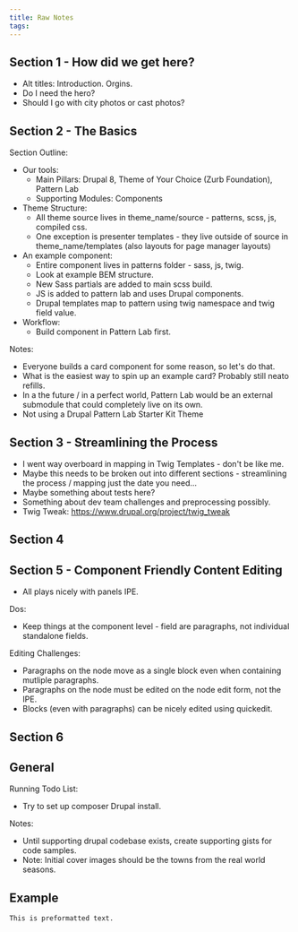 ```yaml
---
title: Raw Notes
tags:
---
```


## Section 1 - How did we get here?

* Alt titles: Introduction. Orgins.
* Do I need the hero?
* Should I go with city photos or cast photos?

## Section 2 - The Basics

Section Outline:
* Our tools:
    * Main Pillars: Drupal 8, Theme of Your Choice (Zurb Foundation), Pattern Lab
    * Supporting Modules: Components
* Theme Structure:
    * All theme source lives in theme_name/source - patterns, scss, js, compiled css.
    * One exception is presenter templates - they live outside of source in theme_name/templates (also layouts for page manager layouts)
* An example component:
    * Entire component lives in patterns folder - sass, js, twig.
    * Look at example BEM structure.
    * New Sass partials are added to main scss build.
    * JS is added to pattern lab and uses Drupal components.
    * Drupal templates map to pattern using twig namespace and twig field value.
* Workflow:
    * Build component in Pattern Lab first.

Notes:
* Everyone builds a card component for some reason, so let's do that.
* What is the easiest way to spin up an example card?  Probably still neato refills.
* In a the future / in a perfect world, Pattern Lab would be an external submodule that could completely live on its own.
* Not using a Drupal Pattern Lab Starter Kit Theme

## Section 3 - Streamlining the Process

* I went way overboard in mapping in Twig Templates - don't be like me.
* Maybe this needs to be broken out into different sections - streamlining the process / mapping just the date you need...
* Maybe something about tests here?
* Something about dev team challenges and preprocessing possibly.
* Twig Tweak: https://www.drupal.org/project/twig_tweak

## Section 4

## Section 5 - Component Friendly Content Editing

* All plays nicely with panels IPE.

Dos:
* Keep things at the component level - field are paragraphs, not individual standalone fields.

Editing Challenges:
* Paragraphs on the node move as a single block even when containing mutliple paragraphs.
* Paragraphs on the node must be edited on the node edit form, not the IPE.
* Blocks (even with paragraphs) can be nicely edited using quickedit.

## Section 6

## General

Running Todo List:
* Try to set up composer Drupal install.

Notes:
* Until supporting drupal codebase exists, create supporting gists for code samples.
* Note: Initial cover images should be the towns from the real world seasons.

## Example
    This is preformatted text.